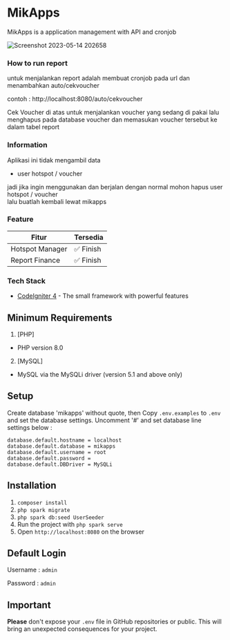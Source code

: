 # MikApps

MikApps is a application management with API and cronjob

![Screenshot 2023-05-14 202658](https://github.com/addrmwn/MikApps/assets/50067501/ed2ad898-f745-4c67-a759-f09ac150add6)

### How to run report

untuk menjalankan report adalah membuat cronjob pada url dan menambahkan auto/cekvoucher

contoh :
http://localhost:8080/auto/cekvoucher

Cek Voucher di atas untuk menjalankan voucher yang sedang di pakai lalu menghapus pada database voucher dan memasukan voucher tersebut ke dalam tabel report

### Information

Aplikasi ini tidak mengambil data

- user hotspot / voucher

jadi jika ingin menggunakan dan berjalan dengan normal mohon hapus user hotspot / voucher <br>
lalu buatlah kembali lewat mikapps

### Feature

| Fitur           | Tersedia                  |
| --------------- | ------------------------- |
| Hotspot Manager | :white_check_mark: Finish |
| Report Finance  | :white_check_mark: Finish |

### Tech Stack

- [CodeIgniter 4](https://www.codeigniter.com/) - The small framework with powerful features

## Minimum Requirements

1. [PHP]

- PHP version 8.0

2. [MySQL]

- MySQL via the MySQLi driver (version 5.1 and above only)

## Setup

Create database 'mikapps' without quote, then
Copy `.env.examples` to `.env` and set the database settings.
Uncomment '#' and set database line settings below :

```env
database.default.hostname = localhost
database.default.database = mikapps
database.default.username = root
database.default.password =
database.default.DBDriver = MySQLi
```

## Installation

1. `composer install`
2. `php spark migrate`
3. `php spark db:seed UserSeeder`
4. Run the project with `php spark serve`
5. Open `http://localhost:8080` on the browser

## Default Login

Username : `admin`

Password : `admin`

## Important

**Please** don't expose your `.env` file in GitHub repositories or public. This will bring an unexpected consequences for your project.
